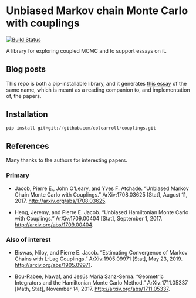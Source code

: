 # Unbiased Markov chain Monte Carlo with couplings

[![Build Status](https://dev.azure.com/colcarroll/couplings/_apis/build/status/ColCarroll.couplings?branchName=master)](https://dev.azure.com/colcarroll/couplings/_build/latest?definitionId=1&branchName=master)

A library for exploring coupled MCMC and to support essays on it.

## Blog posts

This repo is both a pip-installable library, and it generates [this essay](https://colcarroll.github.io/couplings/) of the same name, which is meant as a reading companion to, and implementation of, the papers.

## Installation

```python
pip install git+git://github.com/colcarroll/couplings.git
```

## References

Many thanks to the authors for interesting papers.

### Primary

- Jacob, Pierre E., John O’Leary, and Yves F. Atchadé. “Unbiased Markov Chain Monte Carlo with Couplings.” ArXiv:1708.03625 [Stat], August 11, 2017. http://arxiv.org/abs/1708.03625.

- Heng, Jeremy, and Pierre E. Jacob. “Unbiased Hamiltonian Monte Carlo with Couplings.” ArXiv:1709.00404 [Stat], September 1, 2017. http://arxiv.org/abs/1709.00404.

### Also of interest

- Biswas, Niloy, and Pierre E. Jacob. “Estimating Convergence of Markov Chains with L-Lag Couplings.” ArXiv:1905.09971 [Stat], May 23, 2019. http://arxiv.org/abs/1905.09971.

- Bou-Rabee, Nawaf, and Jesús María Sanz-Serna. “Geometric Integrators and the Hamiltonian Monte Carlo Method.” ArXiv:1711.05337 [Math, Stat], November 14, 2017. http://arxiv.org/abs/1711.05337.
